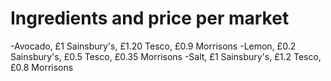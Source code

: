 # Ingredients and price per market
-Avocado, £1 Sainsbury's, £1.20 Tesco, £0.9 Morrisons
-Lemon, £0.2 Sainsbury's, £0.5 Tesco, £0.35 Morrisons
-Salt, £1 Sainsbury's, £1.2 Tesco, £0.8 Morrisons
